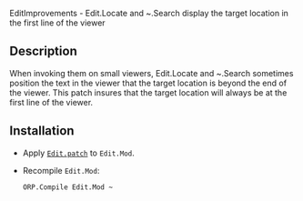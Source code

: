 EditImprovements - Edit.Locate and ~.Search display the target location in the first line of the viewer

Description
-----------

When invoking them on small viewers, Edit.Locate and ~.Search sometimes position the text in the viewer that the target location is beyond the end of the viewer.
This patch insures that the target location will always be at the first line of the viewer.

Installation
------------

- Apply [`Edit.patch`](Edit.patch) to `Edit.Mod`.

- Recompile `Edit.Mod`:

      ORP.Compile Edit.Mod ~